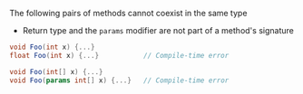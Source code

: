 The following pairs of methods cannot coexist in the same type
- Return type and the `params` modifier are not part of a method's signature
```C#
void Foo(int x) {...}
float Foo(int x) {...}           // Compile-time error

void Foo(int[] x) {...}
void Foo(params int[] x) {...}   // Compile-time error
```


